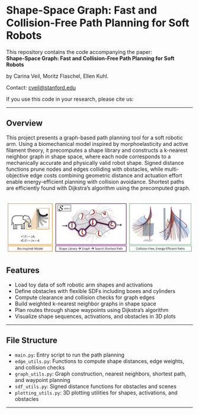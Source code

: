 # Shape-Space Graph: Fast and Collision-Free Path Planning for Soft Robots

This repository contains the code accompanying the paper:  
**Shape-Space Graph: Fast and Collision-Free Path Planning for Soft Robots**  

by Carina Veil, Moritz Flaschel, Ellen Kuhl. 

Contact: cveil@stanford.edu

If you use this code in your research, please cite us: 

---

## Overview
This project presents a graph-based path planning tool for a soft robotic arm.
Using a biomechanical model inspired by morphoelasticity and active filament theory, 
it precomputes a shape library and constructs a k-nearest neighbor graph in shape space, 
where each node corresponds to a mechanically accurate and physically valid robot shape. 
Signed distance functions prune nodes and edges colliding with obstacles, 
while multi-objective edge costs combining geometric distance and actuation effort enable 
energy-efficient planning with collision avoidance. Shortest paths are efficiently found with Dijkstra’s algorithm using the precomputed graph.

![Graphical Abstract](img/Abstract.png)
---

## Features

- Load toy data of soft robotic arm shapes and activations  
- Define obstacles with flexible SDFs including boxes and cylinders  
- Compute clearance and collision checks for graph edges  
- Build weighted k-nearest neighbor graphs in shape space  
- Plan routes through shape waypoints using Dijkstra’s algorithm  
- Visualize shape sequences, activations, and obstacles in 3D plots  

---

## File Structure

- `main.py`: Entry script to run the path planning
- `edge_utils.py`: Functions to compute shape distances, edge weights, and collision checks  
- `graph_utils.py`: Graph construction, nearest neighbors, shortest path, and waypoint planning  
- `sdf_utils.py`: Signed distance functions for obstacles and scenes  
- `plotting_utils.py`: 3D plotting utilities for shapes, activations, and obstacles  

---

